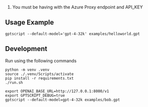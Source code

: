 1. You must be having with the Azure Proxy endpoint and API_KEY


## Usage Example

```
gptscript --default-model='gpt-4-32k' examples/helloworld.gpt
```

## Development

Run using the following commands

```
python -m venv .venv
source ./.venv/Scripts/activate
pip install -r requirements.txt
./run.sh
```

```
export OPENAI_BASE_URL=http://127.0.0.1:8000/v1
export GPTSCRIPT_DEBUG=true
gptscript --default-model=gpt-4-32k examples/bob.gpt
```
